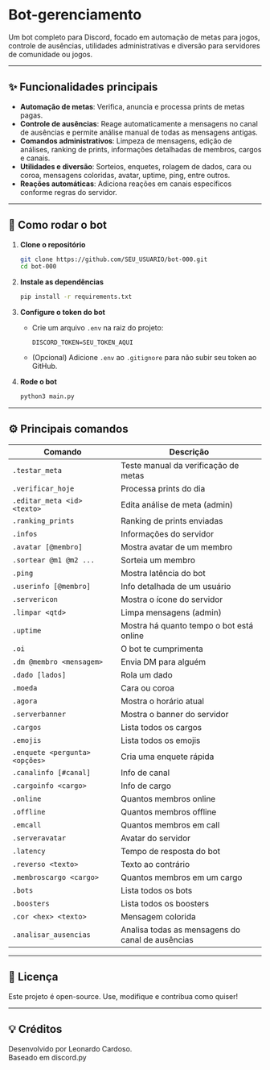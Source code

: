 # Bot-gerenciamento

Um bot completo para Discord, focado em automação de metas para jogos, controle de ausências, utilidades administrativas e diversão para servidores de comunidade ou jogos.

---

## ✨ Funcionalidades principais

- **Automação de metas**: Verifica, anuncia e processa prints de metas pagas.
- **Controle de ausências**: Reage automaticamente a mensagens no canal de ausências e permite análise manual de todas as mensagens antigas.
- **Comandos administrativos**: Limpeza de mensagens, edição de análises, ranking de prints, informações detalhadas de membros, cargos e canais.
- **Utilidades e diversão**: Sorteios, enquetes, rolagem de dados, cara ou coroa, mensagens coloridas, avatar, uptime, ping, entre outros.
- **Reações automáticas**: Adiciona reações em canais específicos conforme regras do servidor.

---

## 🚀 Como rodar o bot

1. **Clone o repositório**
   ```bash
   git clone https://github.com/SEU_USUARIO/bot-000.git
   cd bot-000
   ```

2. **Instale as dependências**
   ```bash
   pip install -r requirements.txt
   ```

3. **Configure o token do bot**
   - Crie um arquivo `.env` na raiz do projeto:
     ```
     DISCORD_TOKEN=SEU_TOKEN_AQUI
     ```
   - (Opcional) Adicione `.env` ao `.gitignore` para não subir seu token ao GitHub.

4. **Rode o bot**
   ```bash
   python3 main.py
   ```

---

## ⚙️ Principais comandos

| Comando                       | Descrição                                              |
|-------------------------------|--------------------------------------------------------|
| `.testar_meta`                | Teste manual da verificação de metas                   |
| `.verificar_hoje`             | Processa prints do dia                                 |
| `.editar_meta <id> <texto>`   | Edita análise de meta (admin)                          |
| `.ranking_prints`             | Ranking de prints enviadas                             |
| `.infos`                      | Informações do servidor                                |
| `.avatar [@membro]`           | Mostra avatar de um membro                             |
| `.sortear @m1 @m2 ...`        | Sorteia um membro                                      |
| `.ping`                       | Mostra latência do bot                                 |
| `.userinfo [@membro]`         | Info detalhada de um usuário                           |
| `.servericon`                 | Mostra o ícone do servidor                             |
| `.limpar <qtd>`               | Limpa mensagens (admin)                                |
| `.uptime`                     | Mostra há quanto tempo o bot está online               |
| `.oi`                         | O bot te cumprimenta                                   |
| `.dm @membro <mensagem>`      | Envia DM para alguém                                   |
| `.dado [lados]`               | Rola um dado                                           |
| `.moeda`                      | Cara ou coroa                                          |
| `.agora`                      | Mostra o horário atual                                 |
| `.serverbanner`               | Mostra o banner do servidor                            |
| `.cargos`                     | Lista todos os cargos                                  |
| `.emojis`                     | Lista todos os emojis                                  |
| `.enquete <pergunta> <opções>`| Cria uma enquete rápida                                |
| `.canalinfo [#canal]`         | Info de canal                                          |
| `.cargoinfo <cargo>`          | Info de cargo                                          |
| `.online`                     | Quantos membros online                                 |
| `.offline`                    | Quantos membros offline                                |
| `.emcall`                     | Quantos membros em call                                |
| `.serveravatar`               | Avatar do servidor                                     |
| `.latency`                    | Tempo de resposta do bot                               |
| `.reverso <texto>`            | Texto ao contrário                                     |
| `.membroscargo <cargo>`       | Quantos membros em um cargo                            |
| `.bots`                       | Lista todos os bots                                    |
| `.boosters`                   | Lista todos os boosters                                |
| `.cor <hex> <texto>`          | Mensagem colorida                                      |
| `.analisar_ausencias`         | Analisa todas as mensagens do canal de ausências       |

---

## 📝 Licença

Este projeto é open-source. Use, modifique e contribua como quiser!

---

## 💡 Créditos

Desenvolvido por Leonardo Cardoso.  
Baseado em discord.py
